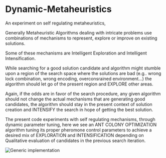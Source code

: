 # Dynamic-Metaheuristics
 An experiment on self regulating metaheuristics, 
 
 Generally Metaheuristic Algorithms dealing with intricate problems use combinations of mechanisms to represent, explore or improve on existing solutions. 
 
 Some of these mechanisms are Intelligent Exploration and Intelligent Intensification. 
 
 While searching for a good solution candidate and algorithm might stumble upon a region of the search space where the solutions are bad (e.g.. wrong lock combination, wrong encoding, overconsrained environment...) the algorithm should let go of the present region and EXPLORE other areas. 
 
 Again, if the odds are in favor of the search procedure, any given algorithm should not change the actual mechanisms that are generating good candidates, the algorithm should stay in the present context of solution creation and INTENSIFY the search in hope of getting the best solution. 
 
 The present code experiments with self regulating mechanisms, through dynamic parameter tuning, here we see an ANT COLONY OPTIMIZATION algorithm tuning its proper pheromone control parameters to achieve a desired mix of EXPLORATION and INTENSIFICATION depending on Qualitative evaluation of candidates in the previous search iteration.  
 
 
 
 ![Generic implementation](https://media.springernature.com/original/springer-static/image/chp%3A10.1007%2F978-3-319-91086-4_17/MediaObjects/105616_3_En_17_Fig2_HTML.png)
 
 
 
